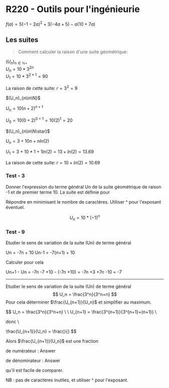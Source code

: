 # R220 - Outils pour l'ingénieurie

$f(a) = 5(-1-2a)^2 + 3(-4a + 5) - a(10 +7a)$

## Les suites

> Comment calculer la raison d'une suite géométrique:

$(U_n)_{n\in\mathbb{N}\star}$  
$U_n = 10 * 3^{2n}$  
$U_1 = 10 * 3^{2*1} = 90$

La raison de cette suite: $r = 3^2 = 9$

$(U_n)_{n\in\N}$

$U_n = 10(n+2)^{n+1}$

$U_0 = 10(0+2)^{0+1} = 10(2)^1 = 20$

$(U_n)_{n\in\N\star}$

$U_n = 3 +10n + nln(2)$

$U_1 = 3 + 10*1 + 1ln(2) = 13 + ln(2) = 13.69$

La raison de cette suite: $r = 10 + ln(2) = 10.69$

### Test - 3

Donner l'expression du terme général Un de la suite géométrique de raison -1 et de premier terme 10. La suite est définie pour

Répondre en minimisant le nombre de caractères. Utiliser ^ pour l'exposant éventuel.

<div style="text-align: center">

  $U_n = 10 * (-1)^n$

</div>

### Test - 9

Etudier le sens de variation de la suite (Un) de terme général

Un = -7n + 10
Un-1 = -7(n+1) + 10

Calculer pour cela

Un+1 - Un = -7n -7 +10 - (-7n +10)
          = -7n +3 +7n -10
          = -7

---

Etudier le sens de variation de la suite (Un) de terme général
$$
U_n =  \frac{3^n}{3^n+n}
$$
Pour cela déterminer $\frac{U_{n+1}}{U_n}$  et simplifier au maximum.

$$
U_n =  \frac{3^n}{3^n+n} \\ \\
U_{n+1} = \frac{3^{n+1}}{3^{n+1}+(n+1)} \\

donc \\

\frac{U_{n+1}}{U_n} = \frac{}{}
$$

Alors $\frac{U_{n+1}}{U_n}$  est une fraction

de numérateur : Answer

de dénominateur : Answer


qu'il est facile de comparer.

NB : pas de caractères inutiles, et utiliser ^ pour l'exposant.
